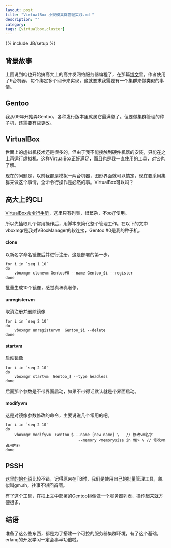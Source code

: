 ```yaml
---
layout: post
title: "VirtualBox 小规模集群管理实践.md "
description: ""
category: 
tags: [virtualbox,cluster]
---
```

{% include JB/setup %}


## 背景故事

上回说到咱也开始搞高大上的高并发网络服务器编程了，在那篇[博文](http://www.blogjava.net/yongboy/archive/2013/04/28/398558.html)里，作者使用了9台机器，每个绑定多个网卡来实现，这就要求我需要有一个集群来做类似的事情。

## Gentoo

我从09年开始弄Gentoo，各种发行版本里就属它最满意了。但要做集群管理的种子机，还需要有些更改。


## VirtualBox

世面上的虚拟机技术还是很多的，但由于我不能接触到硬件机器的安装，只能在之上再运行虚拟机，这样VirtualBox正好满足，而且也是我一直使用的工具，对它也了解。

现在的问题是，以前我都是模拟一两台机器，图形界面就可以搞定，现在要采用集群来做这个事情，全命令行操作是必然的事。VirtualBox可以吗？

## 高大上的CLI

[VirtualBox命令行手册](https://www.evernote.com/shard/s23/sh/ec499e66-4ff5-4f31-bc5e-1779e42230d7/e95e3a7c4dffdb9006926e9a6851ac37)，这里只有列表，很繁杂，不太好使用。

所以先抽取几个常用操作后，用脚本来简化整个管理工作。在以下的文中vboxmgr是我对VBoxManager的软连接，Gentoo #0是我的种子机。

#### clone

以新名字命名镜像后并进行注册，这是部署的第一步。

```
for i in `seq 1 10`
do  
	vboxmgr clonevm Gentoo#0 --name Gentoo_$i --register 
done
```

批量生成10个镜像，感觉真棒真奢侈。

#### unregistervm

取消注册并删除镜像

```
for i in `seq 2 10`
do  
	vboxmgr unregistervm  Gentoo_$i --delete    
done
```

#### startvm

启动镜像

```
for i in `seq 2 10`
do  
	vboxmgr startvm  Gentoo_$ --type headless    
done
```

后面那个参数是不带界面启动，如果不带得话默认就是带界面启动。

#### modifyvm 

这是对镜像参数修改的命令，主要说说几个常用的吧。

```
for i in `seq 2 10`
do  
	vboxmgr modifyvm  Gentoo_$ --name [new name] \   // 修改vm名字
								--memory <memorysize in MB> \ // 修改vm占用内存
done
```

## PSSH

[这里的的介绍](http://kumu-linux.github.io/blog/2013/08/12/pssh/)比较不错，记得原来在TB时，我们是使用自己的批量管理工具，貌似叫gm.sh，往事不堪回首啊。

有了这个工具，在把上文中部署的Gentoo镜像做一个服务器列表，操作起来就方便很多。

## 结语

准备了这么些东西，都是为了搭建一个可控的服务器集群环境，有了这个基础，erlang的开发学习一定会事半功倍啦。
